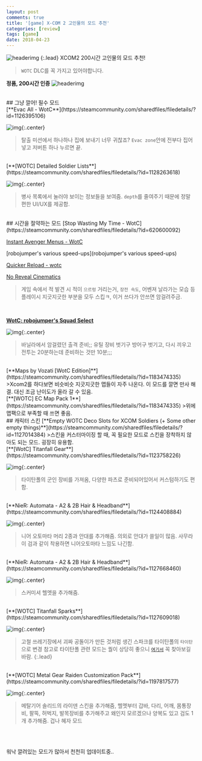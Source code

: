 ```yaml
---
layout: post
comments: true
title: '[game] X-COM 2 고인물의 모드 추천'
categories: [review]
tags: [game]
date: 2018-04-23
---
```

![headerimg](/assets/img/post/xcom2/xcom2.png)
{:.lead}
XCOM2 200시간 고인물의 모드 추천!

>`WOTC` DLC를 꼭 가지고 있어야합니다.

**정품, 200시간 인증**
![headerimg](/assets/img/post/xcom2/0.png)


<br>
## 그냥 깔어! 필수 모드

<br>
[**Evac All - WotC**](https://steamcommunity.com/sharedfiles/filedetails/?id=1126395106)

![img](/assets/img/post/xcom2/1.png){:.center}
>탈출 미션에서 하나하나 집에 보내기 너무 귀찮죠? `Evac zone`안에 전부다 집어넣고 저버튼 하나 누르면 끝.

<br>
[**[WOTC] Detailed Soldier Lists**](https://steamcommunity.com/sharedfiles/filedetails/?id=1128263618)

![img](/assets/img/post/xcom2/7.png){:.center}
>병사 목록에서 눌러야 보이는 정보들을 보여줌. `depth`를 줄여주기 때문에 정말 편한 UI/UX를 제공함. 


<br>
## 시간을 절약하는 모드
[Stop Wasting My Time - WotC](https://steamcommunity.com/sharedfiles/filedetails/?id=620600092)

[Instant Avenger Menus - WotC](http://steamcommunity.com/sharedfiles/filedetails/?id=1124410215)

[robojumper's various speed-ups](robojumper's various speed-ups)

[Quicker Reload - wotc](http://steamcommunity.com/sharedfiles/filedetails/?id=1135202021)

[No Reveal Cinematics](http://steamcommunity.com/sharedfiles/filedetails/?id=1139866668)
>게임 속에서 적 발견 시 적이 `으르렁` 거리는거, `장전 속도`, 어벤져 날라가는 모습 등 플레이시 지긋지긋한 부분을 모두 스킵ㅋ, 이거 쓰다가 안쓰면 암걸려주금.

<br>

[**WotC: robojumper's Squad Select**](https://steamcommunity.com/sharedfiles/filedetails/?id=1122974240)

![img](/assets/img/post/xcom2/2.png){:.center}
>바닐라에서 암걸렸던 출격 준비;; 유틸 장비 벗기구 방어구 벗기고, 다시 끼우고 전투는 20분하는데 준비하는 것만 10분;;;

<br>
[**Maps by Vozati [WotC Edition]**](https://steamcommunity.com/sharedfiles/filedetails/?id=1183474335)
>Xcom2를 하다보면 비슷비슷 지긋지긋한 맵들이 자주 나온다. 이 모드를 깔면 만사 해결. 대신 조금 난이도가 올라 갈 수 있음.

<br>
[**[WOTC] EC Map Pack 1**](https://steamcommunity.com/sharedfiles/filedetails/?id=1183474335)
>위에 맵팩으로 부족할 때 쓰면 좋음.



<br>
## 캐릭터 스킨
[**Empty WOTC Deco Slots for XCOM Soldiers (+ Some other empty things)**](https://steamcommunity.com/sharedfiles/filedetails/?id=1127014384)
>스킨을 커스터마이징 할 때, 꼭 필요한 모드로 스킨을 장착하지 않아도 되는 모드. 굉장히 유용함.

<br>
[**[WotC] Titanfall Gear**](https://steamcommunity.com/sharedfiles/filedetails/?id=1123758226)

![img](/assets/img/post/xcom2/5.png){:.center}
>타이탄폴의 군인 장비를 가져옴, 다양한 파츠로 준비되어있어서 커스텀하기도 편함.

<br>
[**NieR: Automata - A2 & 2B Hair & Headband**](https://steamcommunity.com/sharedfiles/filedetails/?id=1124408884)

![img](/assets/img/post/xcom2/6.png){:.center}
>니어 오토마타 머리 2종과 안대를 추가해줌. 의외로 안대가 쓸일이 많음. 사무라이 검과 같이 착용하면 니어오토마타 느낌도 나긴함.

<br>
[**NieR: Automata - A2 & 2B Hair & Headband**](https://steamcommunity.com/sharedfiles/filedetails/?id=1127668460)

![img](/assets/img/post/xcom2/8.png){:.center}
>스커미셔 헬멧을 추가해줌.

<br>
[**[WOTC] Titanfall Sparks**](https://steamcommunity.com/sharedfiles/filedetails/?id=1127609018)

![img](/assets/img/post/xcom2/4.png){:.center}
>고철 쓰레기장에서 괴짜 공돌이가 만든 것처럼 생긴 스파크를 타이탄폴의 `타이탄`으로 변경
>참고로 타이탄폴 관련 모드는 퀄이 상당히 좋으니 [`여기서`](https://steamcommunity.com/sharedfiles/filedetails/?id=923367652) 꼭 찾아보길 바람.
{:.lead}

<br>
[**[WOTC] Metal Gear Raiden Customization Pack**](https://steamcommunity.com/sharedfiles/filedetails/?id=1197817577)

![img](/assets/img/post/xcom2/9.png){:.center}
>메탈기어 솔리드의 라이덴 스킨을 추가해줌, 헬멧부터 갑바, 다리, 어깨, 몸통장비, 팔뚝, 허벅지, 발목장비를 추가해주고 왜인지 모르겠으나 양복도 있고 검도 1개 추가해줌. 겁나 혜자 모드



<br>
<br>


워낙 깔려있는 모드가 많아서 천천히 업데이트중..